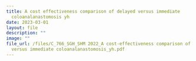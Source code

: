 ```yaml
---
title: A cost effectiveness comparison of delayed versus immediate
  coloanalanastomosis yh
date: 2023-03-01
layout: file
description: ""
image: ""
file_url: /files/C_766_SGH_SHM 2022_A cost-effectiveness comparison of delayed
  versus immediate coloanalanastomosis_yh.pdf
---
```

